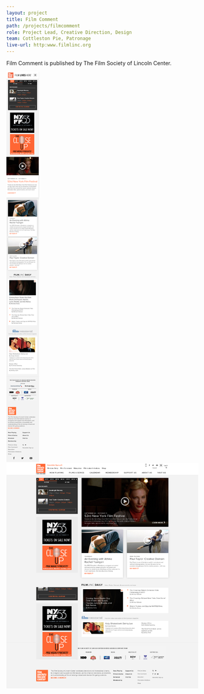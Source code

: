 ```yaml
---
layout: project
title: Film Comment
path: /projects/filmcomment
role: Project Lead, Creative Direction, Design
team: Cottleston Pie, Patronage
live-url: http:www.filmlinc.org
---
```


Film Comment is published by The Film Society of Lincoln Center. 

<div class="project-example iphone">
	<div class="screen-wrap">
		<img src="/img/projects/filmlinc.org-mobile-home.png" alt="" />
	</div>
</div>

<div class="project-example ipad horizontal">
	<div class="screen-wrap">
		<img src="/img/projects/filmlinc.org-desktop-home.png" alt="" />
	</div>
</div>